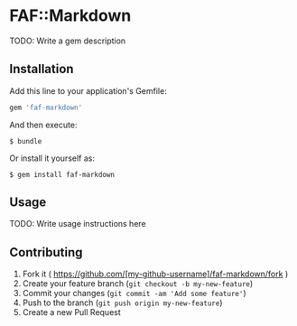 # FAF::Markdown

TODO: Write a gem description

## Installation

Add this line to your application's Gemfile:

```ruby
gem 'faf-markdown'
```

And then execute:

    $ bundle

Or install it yourself as:

    $ gem install faf-markdown

## Usage

TODO: Write usage instructions here

## Contributing

1. Fork it ( https://github.com/[my-github-username]/faf-markdown/fork )
2. Create your feature branch (`git checkout -b my-new-feature`)
3. Commit your changes (`git commit -am 'Add some feature'`)
4. Push to the branch (`git push origin my-new-feature`)
5. Create a new Pull Request
